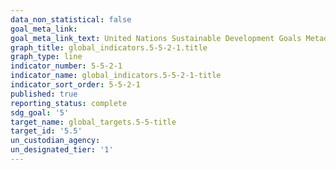 ```yaml
---
data_non_statistical: false
goal_meta_link: 
goal_meta_link_text: United Nations Sustainable Development Goals Metadata
graph_title: global_indicators.5-5-2-1.title
graph_type: line
indicator_number: 5-5-2-1
indicator_name: global_indicators.5-5-2-1-title
indicator_sort_order: 5-5-2-1
published: true
reporting_status: complete
sdg_goal: '5'
target_name: global_targets.5-5-title
target_id: '5.5'
un_custodian_agency: 
un_designated_tier: '1'
---
```

